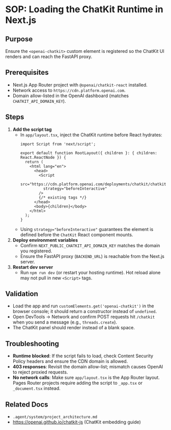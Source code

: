 # SOP: Loading the ChatKit Runtime in Next.js

## Purpose
Ensure the `<openai-chatkit>` custom element is registered so the ChatKit UI renders and can reach the FastAPI proxy.

## Prerequisites
- Next.js App Router project with `@openai/chatkit-react` installed.
- Network access to `https://cdn.platform.openai.com`.
- Domain allow-listed in the OpenAI dashboard (matches `CHATKIT_API_DOMAIN_KEY`).

## Steps
1. **Add the script tag**
   - In `app/layout.tsx`, inject the ChatKit runtime before React hydrates:
     ```tsx
     import Script from 'next/script';
     
     export default function RootLayout({ children }: { children: React.ReactNode }) {
       return (
         <html lang="en">
           <head>
             <Script
               src="https://cdn.platform.openai.com/deployments/chatkit/chatkit.js"
               strategy="beforeInteractive"
             />
             {/* existing tags */}
           </head>
           <body>{children}</body>
         </html>
       );
     }
     ```
   - Using `strategy="beforeInteractive"` guarantees the element is defined before the `ChatKit` React component mounts.
2. **Deploy environment variables**
   - Confirm `NEXT_PUBLIC_CHATKIT_API_DOMAIN_KEY` matches the domain you registered.
   - Ensure the FastAPI proxy (`BACKEND_URL`) is reachable from the Next.js server.
3. **Restart dev server**
   - Run `npm run dev` (or restart your hosting runtime). Hot reload alone may not pull in new `<Script>` tags.

## Validation
- Load the app and run `customElements.get('openai-chatkit')` in the browser console; it should return a constructor instead of `undefined`.
- Open DevTools → Network and confirm POST requests hit `/chatkit` when you send a message (e.g., `threads.create`).
- The ChatKit panel should render instead of a blank space.

## Troubleshooting
- **Runtime blocked**: If the script fails to load, check Content Security Policy headers and ensure the CDN domain is allowed.
- **403 responses**: Revisit the domain allow-list; mismatch causes OpenAI to reject proxied requests.
- **No network calls**: Make sure `app/layout.tsx` is the App Router layout. Pages Router projects require adding the script to `_app.tsx` or `_document.tsx` instead.

## Related Docs
- `.agent/system/project_architecture.md`
- https://openai.github.io/chatkit-js (ChatKit embedding guide)
